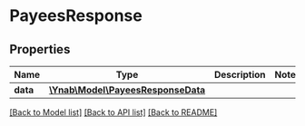 # PayeesResponse

## Properties
Name | Type | Description | Notes
------------ | ------------- | ------------- | -------------
**data** | [**\Ynab\Model\PayeesResponseData**](PayeesResponseData.md) |  | 

[[Back to Model list]](../README.md#documentation-for-models) [[Back to API list]](../README.md#documentation-for-api-endpoints) [[Back to README]](../README.md)


